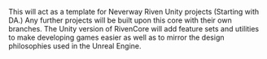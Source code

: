 This will act as a template for Neverway Riven Unity projects (Starting with DA.) Any further projects will be built upon this core with their own branches. The Unity version of RivenCore will add feature sets and utilities to make developing games easier as well as to mirror the design philosophies used in the Unreal Engine.
